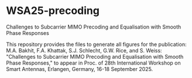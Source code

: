 # WSA25-precoding
Challenges to Subcarrier MIMO Precoding and Equalisation with Smooth Phase Responses

This repository provides the files to generate all figures for the publication:
M.A. Bakhit, F.A. Khattak, S.J. Schlecht, G.W. Rice, and S. Weiss: "Challenges to Subcarrier MIMO Precoding and Equalisation with Smooth Phase Responses," to appear in Proc. of 28th International Workshop on Smart Antennas, Erlangen, Germany, 16-18 September 2025.
